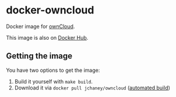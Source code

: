 # docker-owncloud

Docker image for [ownCloud].

This image is also on [Docker Hub].

## Getting the image

You have two options to get the image:

1. Build it yourself with `make build`.
2. Download it via `docker pull jchaney/owncloud` ([automated build][Docker Hub])

[ownCloud]: https://owncloud.org/
[Docker Hub]: https://registry.hub.docker.com/u/jchaney/owncloud/
